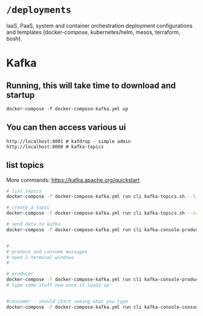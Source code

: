 # `/deployments`

IaaS, PaaS, system and container orchestration deployment configurations and templates (docker-compose, kubernetes/helm, mesos, terraform, bosh).


# Kafka

## Running, this will take time to download and startup

```
docker-compose -f docker-compose-kafka.yml up
```
## You can then access various ui

```
http://localhost:8001 # kafdrop - simple admin
http://localhost:8000 # kafka-topics
```

## list topics

More commands: https://kafka.apache.org/quickstart

```sh
# list topics
docker-compose -f docker-compose-kafka.yml run cli kafka-topics.sh --list --zookeeper zookeeper:2181

# create a topic
docker-compose -f docker-compose-kafka.yml run cli kafka-topics.sh --create --zookeeper zookeeper:2181 --replication-factor 1 --partitions 1 --topic obb-test

# send data to kafka
docker-compose -f docker-compose-kafka.yml run cli kafka-console-producer.sh --broker-list zookeeper:9092 --topic obb-test


#
# produce and consume messages
# open 2 terminal windows
#

# producer
docker-compose -f docker-compose-kafka.yml run cli kafka-console-producer.sh --broker-list kafka:9092 --topic obb-test
# type some stuff now once it loads up


#consumer - should start seeing what you type
docker-compose -f docker-compose-kafka.yml run cli kafka-console-consumer.sh --bootstrap-server kafka:9092 --topic obb-test
```